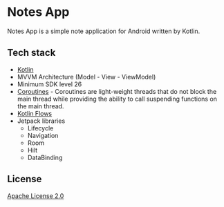 # Notes App

Notes App is a simple note application for Android written by Kotlin.

## Tech stack

- [Kotlin](https://github.com/JetBrains/kotlin)
- MVVM Architecture (Model - View - ViewModel)
- Minimum SDK level 26
- [Coroutines](https://github.com/Kotlin/kotlinx.coroutines) - Coroutines are light-weight threads that do not block the main thread while providing the ability to call suspending functions on the main thread.
- [Kotlin Flows](https://developer.android.com/kotlin/flow)
- Jetpack libraries
    - Lifecycle
    - Navigation
    - Room 
    - Hilt
    - DataBinding

## License

[Apache License 2.0](https://choosealicense.com/licenses/apache-2.0/)